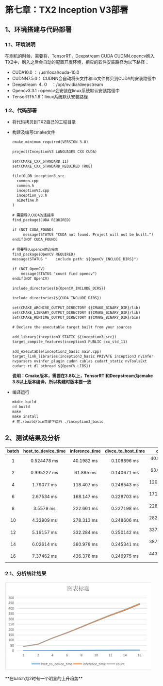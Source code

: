 # 第七章：TX2 Inception V3部署

## 1、环境搭建与代码部署

### 1.1、环境说明

在刷机的时候，需要将，TensorRT，Deepstream CUDA CUDNN.opencv刷入TX2中，刷入之后会自动的配置开发环境，相应的软件安装路径为以下路径：

* CUDA10.0 ： /usr/local/cuda-10.0
* CUDNN7.5.0： CUDNN会自动将头文件和lib文件拷贝到CUDA的安装路径中
* Deepstream ４.０　：/opt/nvidia/deepstream
* Opencv3.3.1 : opencv会安装在linux系统默认安装路径中
* TensorRT5.1.6：linux系统默认安装路径

### 1.2、代码部署

* 将代码拷贝到TX2自己的工程目录

* 构建及编写cmake文件

  ```
  cmake_minimum_required(VERSION 3.8)

  project(InceptionV3 LANGUAGES CXX CUDA)

  set(CMAKE_CXX_STANDARD 11)
  set(CMAKE_CXX_STANDARD_REQUIRED TRUE)

  file(GLOB inception3_src
    common.cpp
    common.h
    inceptionV3.cpp
    inception_v3.h
    aiDefine.h
  )

  # 需要导入CUDA的连接库
  find_package(CUDA REQUIRED)

  if (NOT CUDA_FOUND)
       message(STATUS "CUDA not found. Project will not be built.")
  endif(NOT CUDA_FOUND)

  # 需要导入opencv的连接库
  find_package(OpenCV REQUIRED)
  message(STATUS "    include path: ${OpenCV_INCLUDE_DIRS}")

  if (NOT OpenCV)
      message(STATUS "count find opencv")
  endif(NOT OpenCV)

  include_directories(${OpenCV_INCLUDE_DIRS})

  include_directories(${CUDA_INCLUDE_DIRS})

  set(CMAKE_ARCHIVE_OUTPUT_DIRECTORY ${CMAKE_BINARY_DIR}/lib)
  set(CMAKE_LIBRARY_OUTPUT_DIRECTORY ${CMAKE_BINARY_DIR}/lib)
  set(CMAKE_RUNTIME_OUTPUT_DIRECTORY ${CMAKE_BINARY_DIR}/bin)

  # Declare the executable target built from your sources

  add_library(inception3 STATIC ${inception3_src})
  target_compile_features(inception3 PUBLIC cxx_std_11)

  add_executable(inception3_basic main.cpp)
  target_link_libraries(inception3_basic PRIVATE inception3 nvinfer nvparsers nvinfer_plugin cudnn cublas cudart_static nvToolsExt cudart rt dl pthread ${OpenCV_LIBS})
  ```

  **说明：Cmake版本，需要在3.8以上，TensorRT 和Deepstream为cmake 3.8以上版本编译，所以构建时版本要一致**

* 编译运行

  ```
  mkdir build
  cd build
  make
  make install
  # 在./build/bin目录下运行 ./inception3_basic
  ```

## 2、测试结果及分析

| batch | host\_to\_device\_time | inference\_time | divce\_to\_host\_time | count |
| :---: | :---: | :---: | :---: | :---: |
| 1 | 0.524478 ms | 40.1982 ms | 0.108896 ms | 40.851876 ms |
| 2 | 0.995227 ms | 61.865 ms | 0.140671 ms | 63.000898 ms |
| 4 | 1.79077 ms | 118.407 ms | 0.248543 ms | 120.446313 ms |
| 6 | 2.67534 ms | 168.147 ms | 0.228703 ms | 171.051043 ms |
| 8 | 3.5579 ms | 222.661 ms | 0.227198 ms | 226.446098 ms |
| 10 | 4.32909 ms | 278.313 ms | 0.248606 ms | 282.890696‬ ms |
| 12 | 5.19157 ms | 332.284 ms | 0.250142 ms | 337.725712 ms |
| 14 | 6.02614 ms | 380.978 ms | 0.245341 ms | 387.249481 ms |
| 16 | 7.37462 ms | 436.376 ms | 0.246975 ms | 443.997595 ms |

### 2.1、分析统计结果

![](/Image/专业技能/TensorRT/inception统计折线图.png)

\*\*在batch为2时有一个明显的上升趋势\*\*



